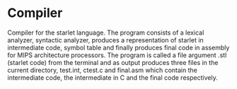 # Compiler
Compiler for the starlet language. The program consists of a lexical analyzer, syntactic analyzer, produces a representation of starlet in intermediate code, symbol table and finally produces final code in assembly for MIPS architecture processors. 
The program is called a file argument .stl (starlet code) from the terminal and as output produces three files in the current directory, test.int, ctest.c and final.asm which contain the intermediate code, the intermediate in C and the final code respectively.

